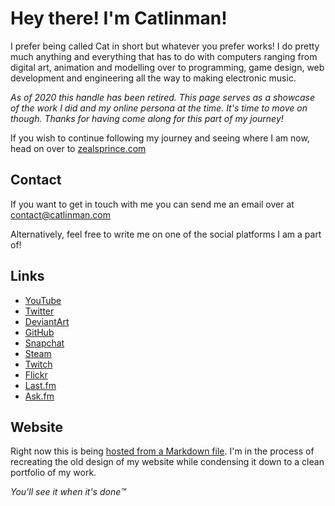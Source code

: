 # Hey there! I'm Catlinman! #

I prefer being called Cat in short but whatever you prefer works! I do pretty much anything and everything that has to do with computers ranging from digital art, animation and modelling over to programming, game design, web development and engineering all the way to making electronic music.

_As of 2020 this handle has been retired. This page serves as a showcase of the work I did and my online persona at the time. It's time to move on though. Thanks for having come along for this part of my journey!_

If you wish to continue following my journey and seeing where I am now, head on over to [zealsprince.com](https://zealsprince.com)

## Contact ##

If you want to get in touch with me you can send me an email over at [contact@catlinman.com](mailto:contact@catlinman.com)

Alternatively, feel free to write me on one of the social platforms I am a part of!

## Links ##

- [YouTube](https://youtube.com/catlinman)
- [Twitter](https://twitter.com/catllnman)
- [DeviantArt](https://catlinman.deviantart.com/)
- [GitHub](https://github.com/catlinman)
- [Snapchat](https://snapchat.com/add/catlinman)
- [Steam](https://steamcommunity.com/id/catlinman)
- [Twitch](https://twitch.tv/catlinman)
- [Flickr](https://www.instagram.com/catlinman/)
- [Last.fm](https://last.fm/user/catlinman)
- [Ask.fm](https://ask.fm/catlinman)

## Website ##

Right now this is being [hosted from a Markdown file](https://github.com/catlinman/catlinman.com/). I'm in the process of recreating the old design of my website while condensing it down to a clean portfolio of my work.

_You'll see it when it's done™️_
